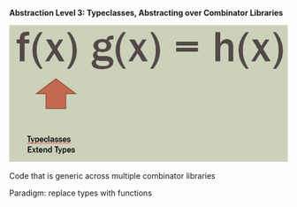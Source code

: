 
**Abstraction Level 3: Typeclasses, Abstracting over Combinator Libraries**


![typeclass](./Images/typeclass.jpg)

Code that is generic across multiple combinator libraries


Paradigm:  replace types with functions


